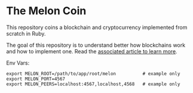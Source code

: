 # The Melon Coin
This repository coins a blockchain and cryptocurrency implemented from scratch in Ruby.

The goal of this repository is to understand better how blockchains work and how to implement one. Read the [associated article to learn more](https://antoinefink.com/building-a-blockchain-and-cryptocurrency-in-ruby).

Env Vars:

```command
export MELON_ROOT=/path/to/app/root/melon          # example only
export MELON_PORT=4567
export MELON_PEERS=localhost:4567,localhost,4568   # example only
```
